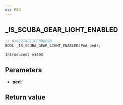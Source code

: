```yaml
---
ns: PED
---
```

## _IS_SCUBA_GEAR_LIGHT_ENABLED

```c
// 0x88274C11CF0D866D
BOOL _IS_SCUBA_GEAR_LIGHT_ENABLED(Ped ped);
```

```
Introduced: v1493
```

## Parameters
* **ped**:

## Return value
